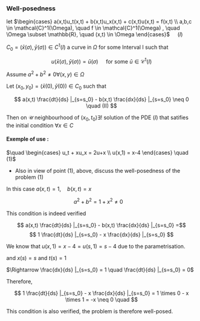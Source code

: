 ### Well-posedness

let $\begin{cases} a(x,t)u_t(x,t) + b(x,t)u_x(x,t) + c(x,t)u(x,t) = f(x,t) \\ a,b,c \in \mathcal{C}^1(\Omega), \quad f \in \mathcal{C}^1(\Omega) , \quad \Omega \subset \mathbb{R}, \quad (x,t) \in \Omega \end{cases}$ $\quad (I)$

$C_0 = (\bar{x}(\sigma),\bar{y}(\sigma)) \in C^1(I)$ a curve in $\Omega$ for some Interval I such that

$$
u(\bar{x}(\sigma),\bar{y}(\sigma)) = \bar{u}(\sigma) \quad \text{ for some } \bar{u} \in \mathcal{C}^1(I)
$$

Assume
 $a^2 + b^2 \neq 0 \forall (x,y) \in \Omega$ 

Let $(x_0,y_0) = (\bar{x}(0),\bar{y}(0)) \in C_0$ such that

$$
a(x,t) \frac{dt}{ds} |_{s=s_0} - b(x,t) \frac{dx}{ds} |_{s=s_0} \neq 0 \quad (II)
$$

Then on $\mathcal{U}$ neighbourhood of $(x_0, t_0) \exists!$ solution of the PDE $(I)$ that satifies the initial condition $\forall x \in C$


#### Exemple of use :

 $\quad \begin{cases} u_t + xu_x = 2u+x  \\ u(x,1) = x-4 \end{cases} \quad (1)$

- Also in view of point (1), above, discuss the well-posedness of the problem (1)

In this case $a(x,t) = 1, \quad b(x,t) = x$

$$
a^2 + b^2 = 1 + x^2 \neq 0 \quad
$$

This condition is indeed verified

$$
a(x,t) \frac{dt}{ds} |_{s=s_0} - b(x,t) \frac{dx}{ds} |_{s=s_0} =$$ $$
1 \frac{dt}{ds} |_{s=s_0} - x \frac{dx}{ds} |_{s=s_0}
$$

We know that $u(x,1) = x-4 = u(s,1) = s-4$ due to the parametrisation.

and $x(s) = s$ and $t(s) = 1$

 $\Rightarrow \frac{dx}{ds} |_{s=s_0} = 1 \quad \frac{dt}{ds} |_{s=s_0} = 0$

Therefore,

$$
1 \frac{dt}{ds} |_{s=s_0} - x \frac{dx}{ds} |_{s=s_0} = 1 \times 0 - x \times 1 = -x \neq 0 \quad
$$

This condition is also verified, the problem is therefore well-posed.

